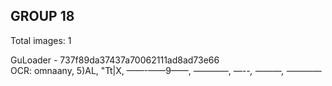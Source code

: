 ## GROUP 18
Total images: 1  

GuLoader - 737f89da37437a70062111ad8ad73e66  
OCR: omnaany, 5)AL, "Tt|X, ——-——9——, _——_——, _—--, —_—_—, ——_——  

